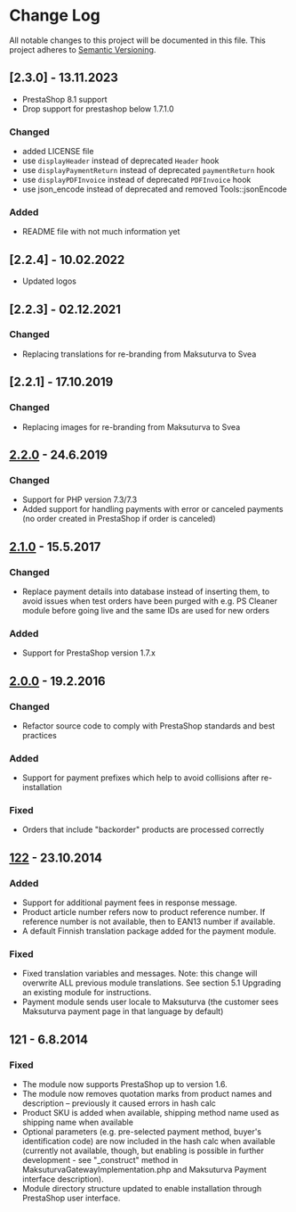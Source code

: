 # Change Log

All notable changes to this project will be documented in this file.
This project adheres to [Semantic Versioning](http://semver.org/).

## [2.3.0] - 13.11.2023
- PrestaShop 8.1 support
- Drop support for prestashop below 1.7.1.0

### Changed
- added LICENSE file
- use `displayHeader` instead of deprecated `Header` hook
- use `displayPaymentReturn` instead of deprecated `paymentReturn` hook
- use `displayPDFInvoice` instead of deprecated `PDFInvoice` hook
- use json_encode instead of deprecated and removed Tools::jsonEncode

### Added
- README file with not much information yet

## [2.2.4] - 10.02.2022
- Updated logos

## [2.2.3] - 02.12.2021
### Changed
- Replacing translations for re-branding from Maksuturva to Svea

## [2.2.1] - 17.10.2019
### Changed
- Replacing images for re-branding from Maksuturva to Svea

## [2.2.0] - 24.6.2019
### Changed
- Support for PHP version 7.3/7.3
- Added support for handling payments with error or canceled payments (no order created in PrestaShop if order is canceled)

## [2.1.0] - 15.5.2017
### Changed
- Replace payment details into database instead of inserting them, to avoid issues when test orders have been purged
with e.g. PS Cleaner module before going live and the same IDs are used for new orders
### Added
- Support for PrestaShop version 1.7.x

## [2.0.0] - 19.2.2016
### Changed
- Refactor source code to comply with PrestaShop standards and best practices

### Added
- Support for payment prefixes which help to avoid collisions after re-installation

### Fixed
- Orders that include "backorder" products are processed correctly

## [122] - 23.10.2014
### Added
- Support for additional payment fees in response message.
- Product article number refers now to product reference number. If reference number is not available, then to EAN13
number if available.
- A default Finnish translation package added for the payment module.

### Fixed
- Fixed translation variables and messages. Note: this change will overwrite ALL previous module translations. See
section 5.1 Upgrading an existing module for instructions.
- Payment module sends user locale to Maksuturva (the customer sees Maksuturva payment page in that language by default)

## 121 - 6.8.2014
### Fixed
- The module now supports PrestaShop up to version 1.6.
- The module now removes quotation marks from product names and description – previously it caused errors in hash calc
- Product SKU is added when available, shipping method name used as shipping name when available
- Optional parameters (e.g. pre-selected payment method, buyer's identification code) are now included in the hash calc
when available (currently not available, though, but enabling is possible in further development - see "_construct"
method in MaksuturvaGatewayImplementation.php and Maksuturva Payment interface description).
- Module directory structure updated to enable installation through PrestaShop user interface.

[Unreleased]: https://github.com/maksuturva/prestashop_payment_module/compare/2.1.0...HEAD
[2.2.0]: https://github.com/maksuturva/prestashop_payment_module/compare/2.1.0...2.2.0
[2.1.0]: https://github.com/maksuturva/prestashop_payment_module/compare/2.0.0...2.1.0
[2.0.0]: https://github.com/maksuturva/prestashop_payment_module/compare/122...2.0.0
[122]: https://github.com/maksuturva/prestashop_payment_module/compare/121...122
